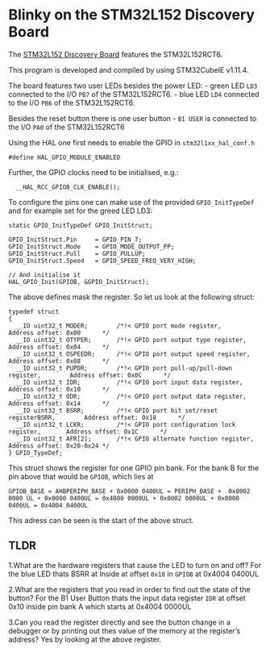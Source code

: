 # Blinky on the STM32L152 Discovery Board

The [STM32L152 Discovery Board](https://www.st.com/en/evaluation-tools/32l152cdiscovery.html) features the STM32L152RCT6.

This program is developed and compiled by using STM32CubeIE v1.11.4.

The board features two user LEDs besides the power LED:
    - green LED `LD3` connected to the I/O `PB7` of the STM32L152RCT6.
    - blue LED `LD4` connected to the I/O `PB6` of the STM32L152RCT6.

Besides the reset button there is one user button
    -  `B1 USER` is connected to the I/O `PA0` of the STM32L152RCT6

Using the HAL one first needs to enable the GPIO in `stm32l1xx_hal_conf.h`

```
#define HAL_GPIO_MODULE_ENABLED
```

Further, the GPIO clocks need to be initialised, e.g.:
```
  __HAL_RCC_GPIOB_CLK_ENABLE();
```

To configure the pins one can make use of the provided `GPIO_InitTypeDef` and for example set for the greed LED LD3:
```
static GPIO_InitTypeDef GPIO_InitStruct;

GPIO_InitStruct.Pin     = GPIO_PIN_7;
GPIO_InitStruct.Mode    = GPIO_MODE_OUTPUT_PP;
GPIO_InitStruct.Pull    = GPIO_PULLUP;
GPIO_InitStruct.Speed   = GPIO_SPEED_FREQ_VERY_HIGH;

// And initialise it
HAL_GPIO_Init(GPIOB, &GPIO_InitStruct);
```

The above defines mask the register. So let us look at the following struct:
```
typedef struct
{
  __IO uint32_t MODER;        /*!< GPIO port mode register,                     Address offset: 0x00      */
  __IO uint32_t OTYPER;       /*!< GPIO port output type register,              Address offset: 0x04      */
  __IO uint32_t OSPEEDR;      /*!< GPIO port output speed register,             Address offset: 0x08      */
  __IO uint32_t PUPDR;        /*!< GPIO port pull-up/pull-down register,        Address offset: 0x0C      */
  __IO uint32_t IDR;          /*!< GPIO port input data register,               Address offset: 0x10      */
  __IO uint32_t ODR;          /*!< GPIO port output data register,              Address offset: 0x14      */
  __IO uint32_t BSRR;         /*!< GPIO port bit set/reset registerBSRR,        Address offset: 0x18      */
  __IO uint32_t LCKR;         /*!< GPIO port configuration lock register,       Address offset: 0x1C      */
  __IO uint32_t AFR[2];       /*!< GPIO alternate function register,            Address offset: 0x20-0x24 */
} GPIO_TypeDef;
```
This struct shows the register for one GPIO pin bank. For the bank B for the pin above that would be `GPIOB`, which lies at
```
GPIOB_BASE = AHBPERIPH_BASE + 0x0000 0400UL = PERIPH_BASE +  0x0002 0000 UL + 0x0000 0400UL = 0x4000 0000UL + 0x0002 0000UL + 0x0000 0400UL = 0x4004 0400UL
```
This adress can be seen is the start of the above struct.

## TLDR
1.What are the hardware registers that cause the LED to turn on and off? 
  For the blue LED thats BSRR at Inside at offset `0x18` in `GPIOB` at 0x4004 0400UL
  
2.What are the registers that you read in order to find out the state of the button?
 For the B1 User Button thats the input data register `IDR` at offset 0x10 inside pin bank A which starts at 0x4004 0000UL
 
3.Can you read the register directly and see the button change in a debugger or by printing out thes value of the memory at the register’s address?
 Yes by looking at the above register.


